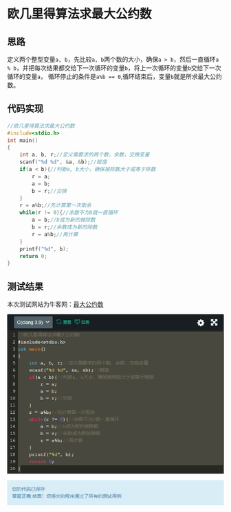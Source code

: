 # 欧几里得算法求最大公约数
## 思路
  定义两个整型变量`a, b`，先比较`a, b`两个数的大小，确保`a > b`，然后一直循环`a % b`，并把每次结果都交给下一次循环的变量`b`，将上一次循环的变量`b`交给下一次循环的变量`a`，
循环停止的条件是`a%b == 0`,循环结束后，变量`b`就是所求最大公约数。
## 代码实现
```c
//欧几里得算法求最大公约数
#include<stdio.h>
int main()
{
	int a, b, r;//定义需要求的两个数，余数，交换变量
	scanf("%d %d", &a, &b);//赋值
	if(a < b){//判断a, b大小，确保被除数大于或等于除数 
		r = a;
		a = b;
		b = r;//交换 
	}
	r = a%b;//先计算第一次取余 
	while(r != 0){//余数不为0就一直循环 
		a = b;//b成为新的被除数 
		b = r;//余数成为新的除数 
		r = a%b;//再计算 
	}
	printf("%d", b);
	return 0;
}
```
## 测试结果
本次测试网站为牛客网：[最大公约数](https://www.nowcoder.com/questionTerminal/7fd309b4ab854e6e9afda4794b1334a5)

![测试结果](https://github.com/xycg529/Summer/blob/master/%E6%AC%A7%E5%87%A0%E9%87%8C%E5%BE%97%E7%AE%97%E6%B3%95%E6%B1%82%E6%9C%80%E5%A4%A7%E5%85%AC%E7%BA%A6%E6%95%B0.jpg)
